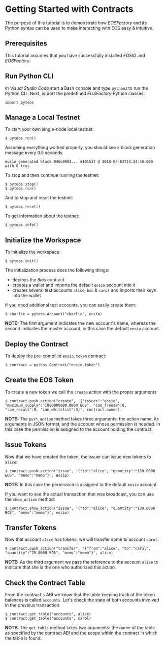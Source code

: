 # Getting Started with Contracts 

The purpose of this tutorial is to demonstrate how *EOSFactory* and its Python syntax can be used to make interacting with EOS easy & intuitive.

## Prerequisites

This tutorial assumes that you have successfully installed *EOSIO* and *EOSFactory*.

## Run Python CLI

In *Visual Studio Code* start a Bash console and type `python3` to run the Python CLI. 
Next, import the predefined *EOSFactory* Python classes:

```
import pyteos
```

## Manage a Local Testnet

To start your own single-node local testnet:

```
$ pyteos.run()
```

Assuming everything worked properly, you should see a block generation message every 0.5 seconds.  

```
eosio generated block 046b9984... #101527 @ 2018-04-01T14:24:58.000 with 0 trxs
```

To stop and then continue running the testnet:

```
$ pyteos.stop()
$ pyteos.run()
```

And to stop and reset the testnet:

```
$ pyteos.reset()
```

To get information about the testnet:

```
$ pyteos.info()
```

## Initialize the Workspace

To initialize the workspace:

```
$ pyteos.init()
```

The initialization process does the following things:

* deploys the *Bios* contract
* creates a wallet and imports the default `eosio` account into it 
* creates several test accounts `alice`, `bob` & `carol` and imports their keys into the wallet

If you need additional test accounts, you can easily create them:

```
$ charlie = pyteos.Account("charlie", eosio)
```

**NOTE:** The first argument indicates the new account's name, whereas the second indicates the master account, in this case the default `eosio` account.

## Deploy the Contract

To deploy the pre-compiled `eosio.token` contract:

```
$ contract = pyteos.Contract("eosio.token")
```

## Create the EOS Token

To create a new token we call the `create` action with the proper arguments:

```
$ contract.push_action("create", '{"issuer":"eosio", "maximum_supply":"1000000000.0000 EOS", "can_freeze":0, "can_recall":0, "can_whitelist":0}', contract.owner)
```

**NOTE:** The `push_action` method takes three arguments: the action name, its arguments in JSON format, and the account whose permission is needed. In this case the permission is assigned to the account holding the contract.

## Issue Tokens

Now that we have created the token, the issuer can issue new tokens to `alice`:

```
$ contract.push_action("issue", '{"to":"alice", "quantity":"100.0000 EOS", "memo":"memo"}', eosio)
```

**NOTE:** In this case the permission is assigned to the default `eosio` account.

If you want to see the actual transaction that was broadcast, you can use the `show_action` method:

```
$ contract.show_action("issue", '{"to":"alice", "quantity":"100.0000 EOS", "memo":"memo"}', eosio)
```

## Transfer Tokens

Now that account `alice` has tokens, we will transfer some to account `carol`.  

```
$ contract.push_action("transfer", '{"from":"alice", "to":"carol", "quantity":"25.0000 EOS", "memo":"memo"}', alice)
```

**NOTE:** As the third argument we pass the reference to the account `alice` to indicate that she is the one who authorized this action.

## Check the Contract Table

From the contract's ABI we know that the table keeping track of the token balances is called `accounts`. Let's check the state of both accounts involved in the previous transaction:

```
$ contract.get_table("accounts", alice)
$ contract.get_table("accounts", carol)
```

**NOTE:** The `get_table` method takes two arguments: the name of the table as specified by the contract ABI and the scope within the contract in which the table is found.
